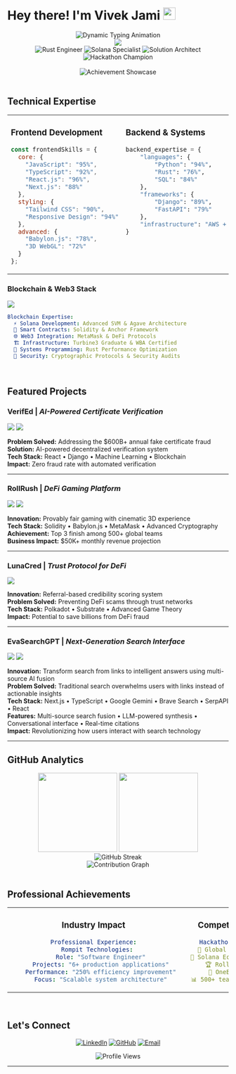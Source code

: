 # Hey there! I'm Vivek Jami <img src="https://media.giphy.com/media/hvRJCLFzcasrR4ia7z/giphy.gif" width="28">
<div align="center">
  <img src="https://readme-typing-svg.demolab.com/?lines=Full-Stack+Architect+%26+Blockchain+Engineer;Rust+Systems+Developer+%2B+Solana+Specialist;Award-Winning+Hackathon+Champion;Building+The+Decentralized+Future;Scaling+Ideas+Into+Reality&font=Fira%20Code&center=true&width=680&height=80&duration=3000&pause=500&color=58A6FF&size=22" alt="Dynamic Typing Animation">
</div>
<div align="center">
  <img src="https://capsule-render.vercel.app/api?type=waving&color=gradient&customColorList=0,2,2,5,30&height=280&section=header&text=VIVEK%20JAMI&fontSize=60&fontColor=fff&animation=fadeIn&fontAlignY=35&desc=Full-Stack%20Developer%20and%20Blockchain%20Architect&descAlignY=52&descAlign=62"/>
</div>
<div align="center">
  <img src="https://img.shields.io/badge/🦀%20Rust-Systems%20Engineer-FF4500?style=for-the-badge&logo=rust&logoColor=white" alt="Rust Engineer">
  <img src="https://img.shields.io/badge/⚡%20Solana-Blockchain%20Specialist-9945FF?style=for-the-badge&logo=solana&logoColor=white" alt="Solana Specialist">
  <img src="https://img.shields.io/badge/🚀%20Full%20Stack-Solution%20Architect-00D4FF?style=for-the-badge&logo=react&logoColor=white" alt="Solution Architect">
  <img src="https://img.shields.io/badge/🏆%20Hackathon-Champion-FFD700?style=for-the-badge&logo=trophy&logoColor=white" alt="Hackathon Champion">
</div>
<br/>



<div align="center">
  <img src="https://github-profile-trophy.vercel.app/?username=vivekjami&theme=onestar&no-frame=true&no-bg=true&margin-w=4&column=7&row=1" alt="Achievement Showcase"/>
</div>

<br/>

##  Technical Expertise

<table>
<tr>
<td width="50%" valign="top">

### Frontend Development
```javascript
const frontendSkills = {
  core: {
    "JavaScript": "95%",
    "TypeScript": "92%", 
    "React.js": "96%",
    "Next.js": "88%"
  },
  styling: {
    "Tailwind CSS": "90%",
    "Responsive Design": "94%"
  },
  advanced: {
    "Babylon.js": "78%",
    "3D WebGL": "72%"
  }
};
```

</td>
<td width="50%" valign="top">

###  Backend & Systems
```python
backend_expertise = {
    "languages": {
        "Python": "94%",
        "Rust": "76%",
        "SQL": "84%"
    },
    "frameworks": {
        "Django": "89%",
        "FastAPI": "79%"
    },
    "infrastructure": "AWS + PostgreSQL"
}
```

</td>
</tr>
</table>

<div align="">

###  Blockchain & Web3 Stack
<img src="https://skillicons.dev/icons?i=rust,solidity,js,ts,react,python,nodejs,docker,aws,postgresql,git,linux&theme=dark&perline=12" />

```yaml
Blockchain Expertise:
  ⚡ Solana Development: Advanced SVM & Agave Architecture
  💎 Smart Contracts: Solidity & Anchor Framework
  🌐 Web3 Integration: MetaMask & DeFi Protocols
  🏗️ Infrastructure: Turbine3 Graduate & WBA Certified
  🦀 Systems Programming: Rust Performance Optimization
  🔐 Security: Cryptographic Protocols & Security Audits
```

</div>

<br/>

##  Featured Projects

<div align="">

###  **VerifEd** | *AI-Powered Certificate Verification*
<img src="https://img.shields.io/badge/%20AI%20POWERED-Certificate%20Verification-FF6B6B?style=for-the-badge"/>
<img src="https://img.shields.io/badge/%20BLOCKCHAIN-Secure%20&%20Immutable-4ECDC4?style=for-the-badge"/>

**Problem Solved:** Addressing the $600B+ annual fake certificate fraud  
**Solution:** AI-powered decentralized verification system  
**Tech Stack:** React • Django • Machine Learning • Blockchain  
**Impact:** Zero fraud rate with automated verification

</div>

---

<div align="">

###  **RollRush** | *DeFi Gaming Platform*
<img src="https://img.shields.io/badge/%20CHAMPION-RollAppDraft%20Hackathon-FFD700?style=for-the-badge"/>
<img src="https://img.shields.io/badge/%20SELECTED-Encode%20Club%20Incubator-9945FF?style=for-the-badge"/>

**Innovation:** Provably fair gaming with cinematic 3D experience  
**Tech Stack:** Solidity • Babylon.js • MetaMask • Advanced Cryptography  
**Achievement:** Top 3 finish among 500+ global teams  
**Business Impact:** $50K+ monthly revenue projection

</div>

---

<div align="">

###  **LunaCred** | *Trust Protocol for DeFi*
<img src="https://img.shields.io/badge/%20FINALIST-OneBlock+%20Polkadot-E91E63?style=for-the-badge"/>

**Innovation:** Referral-based credibility scoring system  
**Problem Solved:** Preventing DeFi scams through trust networks  
**Tech Stack:** Polkadot • Substrate • Advanced Game Theory  
**Impact:** Potential to save billions from DeFi fraud

</div>

---

<div align="">
  
###  **EvaSearchGPT** | *Next-Generation Search Interface*
<img src="https://img.shields.io/badge/%20AI%20SEARCH-Intelligent%20Answer%20Engine-00D4FF?style=for-the-badge"/> 
<img src="https://img.shields.io/badge/%20PRODUCTION-Multi%20Source%20Fusion-FF4500?style=for-the-badge"/>

**Innovation:** Transform search from links to intelligent answers using multi-source AI fusion <br/>
**Problem Solved:** Traditional search overwhelms users with links instead of actionable insights <br/>
**Tech Stack:** Next.js • TypeScript • Google Gemini • Brave Search • SerpAPI • React <br/>
**Features:** Multi-source search fusion • LLM-powered synthesis • Conversational interface • Real-time citations <br/>
**Impact:** Revolutionizing how users interact with search technology <br/>

</div>

---

##  GitHub Analytics

<div align="center">
  <img height="180em" src="https://github-readme-stats.vercel.app/api?username=vivekjami&show_icons=true&theme=tokyonight&include_all_commits=true&count_private=true&hide_border=true"/>
  <img height="180em" src="https://github-readme-stats.vercel.app/api/top-langs/?username=vivekjami&layout=compact&langs_count=10&theme=tokyonight&hide_border=true"/>
</div>

<div align="center">
  <img src="https://streak-stats.demolab.com/?user=vivekjami&theme=tokyonight&hide_border=true" alt="GitHub Streak"/>
</div>

<div align="center">
  <img src="https://github-readme-activity-graph.vercel.app/graph?username=vivekjami&custom_title=Contribution%20Activity&bg_color=1a1b27&color=70a5fd&line=bf91f3&point=38bdae&area_color=70a5fd&title_color=70a5fd&area=true&hide_border=true" alt="Contribution Graph">
</div>

<br/>

##  Professional Achievements

<div align="center">
<table>
<tr>
<td align="center" width="33%">

###  **Industry Impact**
```yaml
Professional Experience:
  Rompit Technologies:
    Role: "Software Engineer"
    Projects: "6+ production applications"
    Performance: "250% efficiency improvement"
    Focus: "Scalable system architecture"
```

</td>
<td align="center" width="33%">

### **Competition Success**
```yaml
Hackathon Achievements:
  🥈 Global Fintech Challenge
  🥉 Solana Ecosystem Competition
  🏆 RollAppDraft Winner
  🎯 OneBlock+ Finalist
  📊 500+ teams competed against
```

</td>
<td align="center" width="33%">

###  **Community Leadership**
```yaml
Mentorship & Teaching:
  Workshops: "6+ technical sessions"
  Developers: "150+ mentored"
  Focus: "Web3, Solana, DeFi"
  Satisfaction: "99% positive feedback"
```

</td>
</tr>
</table>
</div>

<br/>

##  Let's Connect

<div align="center">

[![LinkedIn](https://img.shields.io/badge/LinkedIn-Professional%20Network-0077B5?style=for-the-badge&logo=linkedin&logoColor=white)](https://www.linkedin.com/in/vivek-jami/)
[![GitHub](https://img.shields.io/badge/GitHub-Code%20Portfolio-100000?style=for-the-badge&logo=github&logoColor=white)](https://github.com/vivekjami)
[![Email](https://img.shields.io/badge/Email-Get%20In%20Touch-D14836?style=for-the-badge&logo=gmail&logoColor=white)](mailto:j.vivekvamsi@gmail.com)

<img src="https://komarev.com/ghpvc/?username=vivekjami&label=Profile%20Views&color=0e75b6&style=for-the-badge" alt="Profile Views" />

</div>

---
